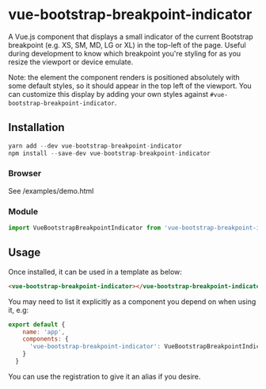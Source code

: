 # vue-bootstrap-breakpoint-indicator

A Vue.js component that displays a small indicator of the current Bootstrap breakpoint (e.g. XS, SM, MD, LG or XL) in the top-left of the page. Useful during development to know which breakpoint you're styling for as you resize the viewport or device emulate.

Note: the element the component renders is positioned absolutely with some default styles, so it should appear in the top left of the viewport. You can customize this display by adding your own styles against `#vue-bootstrap-breakpoint-indicator`.

## Installation

```js
yarn add --dev vue-bootstrap-breakpoint-indicator
npm install --save-dev vue-bootstrap-breakpoint-indicator
```

### Browser

See /examples/demo.html

### Module

```js
import VueBootstrapBreakpointIndicator from 'vue-bootstrap-breakpoint-indicator';
```

## Usage

Once installed, it can be used in a template as below:

```html
<vue-bootstrap-breakpoint-indicator></vue-bootstrap-breakpoint-indicator>
```

You may need to list it explicitly as a component you depend on when using it, e.g:

```javascript
export default {
    name: 'app',
    components: {
      'vue-bootstrap-breakpoint-indicator': VueBootstrapBreakpointIndicator
    }
  }
```

You can use the registration to give it an alias if you desire.
